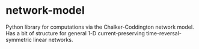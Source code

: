 # network-model
Python library for computations via the Chalker-Coddington network model. Has a bit of structure for general 1-D current-preserving time-reversal-symmetric linear networks.
